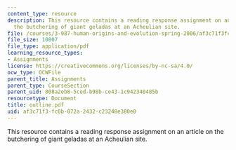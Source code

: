 ```yaml
---
content_type: resource
description: This resource contains a reading response assignment on an article on
  the butchering of giant geladas at an Acheulian site.
file: /courses/3-987-human-origins-and-evolution-spring-2006/af3c71f3fc0b072a2432c23248e380e0_outline.pdf
file_size: 10807
file_type: application/pdf
learning_resource_types:
- Assignments
license: https://creativecommons.org/licenses/by-nc-sa/4.0/
ocw_type: OCWFile
parent_title: Assignments
parent_type: CourseSection
parent_uid: 808a2eb8-5ced-b98b-ce43-1c942340485b
resourcetype: Document
title: outline.pdf
uid: af3c71f3-fc0b-072a-2432-c23248e380e0
---
```

This resource contains a reading response assignment on an article on the butchering of giant geladas at an Acheulian site.